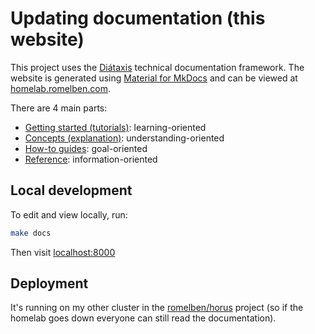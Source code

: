 # Updating documentation (this website)

This project uses the [Diátaxis](https://diataxis.fr) technical documentation framework.
The website is generated using [Material for MkDocs](https://squidfunk.github.io/mkdocs-material) and can be viewed at [homelab.romelben.com](https://homelab.romelben.com).

There are 4 main parts:

- [Getting started (tutorials)](https://diataxis.fr/tutorials): learning-oriented
- [Concepts (explanation)](https://diataxis.fr/explanation): understanding-oriented
- [How-to guides](https://diataxis.fr/how-to-guides): goal-oriented
- [Reference](https://diataxis.fr/reference): information-oriented

## Local development

To edit and view locally, run:

```sh
make docs
```

Then visit [localhost:8000](http://localhost:8000)

## Deployment

It's running on my other cluster in the [romelben/horus](https://github.com/romelben/horus) project
(so if the homelab goes down everyone can still read the documentation).

<!-- TODO -->
<!-- This website is running in both my homelab cluster and on my other cluster in the [romelben/horus](https://github.com/romelben/horus) project (both in `apps/homelab-docs`), -->
<!-- with manual DNS switch over in case I want to rebuild either of them (this is the most cost effective way to do this that I can think of). -->

<!-- You don't have to do this, you can host it on 1 cluster just fine. -->
<!-- But for 0.000000000001% of you who have 2 clusters like me, here's how to switch between them: -->

<!-- - Add the following annotation to the Ingress on the new cluster: `TODO` -->
<!-- - Go to DNS config on Cloudflare dashboard -->
<!-- - Find the TXT record for `homelab.romelben.com` and switch the `ownerID` between `homelab` and `horus` -->
<!-- - Wait for the matching CNAME or A record to change -->
<!-- - Check if you can still access the website -->
<!-- - Do what ever you want to do -->
<!-- - (Optional) Switch back to the previous cluster -->
